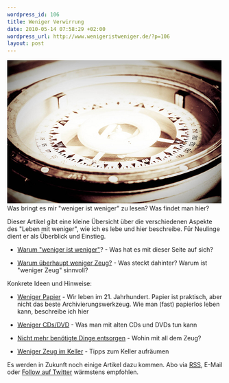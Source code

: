 ```yaml
--- 
wordpress_id: 106
title: Weniger Verwirrung
date: 2010-05-14 07:58:29 +02:00
wordpress_url: http://www.wenigeristweniger.de/?p=106
layout: post
---
```

<div class="center">
<img src="/wp-content/uploads/2010/05/2736762790_bbc1c97e48.jpeg" alt="Kompass" title="2736762790_bbc1c97e48" width="500" height="333" class="aligncenter size-full wp-image-245" />
</div>
Was bringt es mir "weniger ist weniger" zu lesen? Was findet man hier?

Dieser Artikel gibt eine kleine Übersicht über die verschiedenen Aspekte des "Leben mit weniger", wie ich es lebe und hier beschreibe. Für Neulinge dient er als Überblick und Einstieg.

- <a href="/artikel/warum-weniger-ist-weniger/">Warum "weniger ist weniger"</a>? - Was hat es mit dieser Seite auf sich?

- <a href="/artikel/warum-uberhaupt-weniger-zeug/">Warum überhaupt weniger Zeug?</a> - Was steckt dahinter? Warum ist "weniger Zeug" sinnvoll?

Konkrete Ideen und Hinweise:

- <a href="/artikel/weniger-papier/">Weniger Papier</a> - Wir leben im 21. Jahrhundert. Papier ist praktisch, aber nicht das beste Archivierungswerkzeug. Wie man (fast) papierlos leben kann, beschreibe ich hier

- <a href="/artikel/weniger-cds-und-dvds/">Weniger CDs/DVD</a> - Was man mit alten CDs und DVDs tun kann

- <a href="/artikel/nicht-mehr-benotigte-dinge-entsorgen/">Nicht mehr benötigte Dinge entsorgen</a> - Wohin mit all dem Zeug?

- <a href="/artikel/weniger-zeug-im-keller/">Weniger Zeug im Keller</a> - Tipps zum Keller aufräumen

Es werden in Zukunft noch einige Artikel dazu kommen. Abo via <a href="http://feeds.feedburner.com/weniger-ist-weniger">RSS</a>, E-Mail oder <a href="http://twitter.com/wenigeriweniger">Follow auf Twitter</a> wärmstens empfohlen.
